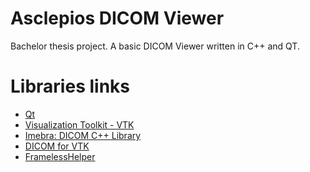 # Asclepios DICOM Viewer
Bachelor thesis project.
A basic DICOM Viewer written in C++ and QT.

# Libraries links
- [Qt](https://www.qt.io/)
- [Visualization Toolkit - VTK](https://vtk.org/)
- [Imebra: DICOM C++ Library](https://imebra.com/)
- [DICOM for VTK](http://dgobbi.github.io/vtk-dicom/)
- [FramelessHelper](https://github.com/qtdevs/FramelessHelper)
